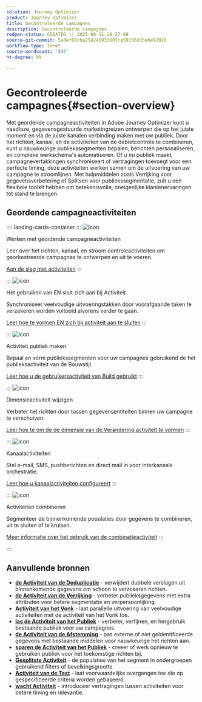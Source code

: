 ```yaml
---
solution: Journey Optimizer
product: Journey Optimizer
title: Gecontroleerde campagnes
description: Gecontroleerde campagnes
redpen-status: CREATED_||_2025-08-11_20-27-08
source-git-commit: 5a8ef88cba254241933607ca59156d35e0e92926
workflow-type: tm+mt
source-wordcount: '347'
ht-degree: 0%

---
```



# Gecontroleerde campagnes{#section-overview}

Met geordende campagneactiviteiten in Adobe Journey Optimizer kunt u naadloze, gegevensgestuurde marketingreizen ontwerpen die op het juiste moment en via de juiste kanalen verbinding maken met uw publiek. Door het richten, kanaal, en de activiteiten van de debietcontrole te combineren, kunt u nauwkeurige publiekssegmenten bepalen, berichten personaliseren, en complexe werkschema&#39;s automatiseren. Of u nu publiek maakt, campagnevertakkingen synchroniseert of vertragingen toevoegt voor een perfecte timing, deze activiteiten werken samen om de uitvoering van uw campagne te stroomlijnen. Met hulpmiddelen zoals Verrijking voor gegevensverbetering of Splitsen voor publiekssegmentatie, zult u een flexibele toolkit hebben om betekenisvolle, oneigenlijke klantenervaringen tot stand te brengen.

## Geordende campagneactiviteiten

:::: landing-cards-container
:::
![icon](https://cdn.experienceleague.adobe.com/icons/book.svg?lang=nl-NL)

Werken met geordende campagneactiviteiten

Leer over het richten, kanaal, en stroom controleactiviteiten om georkestreerde campagnes te ontwerpen en uit te voeren.

[Aan de slag met activiteiten](../using/orchestrated/activities/about-activities.md)
:::

:::
![icon](https://cdn.experienceleague.adobe.com/icons/code-branch.svg?lang=nl-NL)

Het gebruiken van EN sluit zich aan bij Activiteit

Synchroniseer veelvoudige uitvoeringstakken door voorafgaande taken te verzekeren worden voltooid alvorens verder te gaan.

[Leer hoe te vormen EN zich bij activiteit aan te sluiten](../using/orchestrated/activities/and-join.md)
:::

:::
![icon](https://cdn.experienceleague.adobe.com/icons/bullseye.svg?lang=nl-NL)

Activiteit publiek maken

Bepaal en vorm publiekssegmenten voor uw campagnes gebruikend de het publieksactiviteit van de Bouwstijl.

[Leer hoe u de gebruikersactiviteit van Build gebruikt](../using/orchestrated/activities/build-audience.md)
:::

:::
![icon](https://cdn.experienceleague.adobe.com/icons/gear.svg?lang=nl-NL)

Dimensieactiviteit wijzigen

Verbeter het richten door tussen gegevensentiteiten binnen uw campagne te verschuiven.

[Leer hoe te om de de dimensie van de Verandering activiteit te vormen](../using/orchestrated/activities/change-dimension.md)
:::

:::
![icon](https://cdn.experienceleague.adobe.com/icons/list-check.svg?lang=nl-NL)

Kanaalactiviteiten

Stel e-mail, SMS, pushberichten en direct mail in voor interkanaals orchestratie.

[Leer hoe u kanaalactiviteiten configureert](../using/orchestrated/activities/channels.md)
:::

:::
![icon](https://cdn.experienceleague.adobe.com/icons/puzzle-piece.svg?lang=nl-NL)

Activiteiten combineren

Segmenteer de binnenkomende populaties door gegevens te combineren, uit te sluiten of te kruisen.

[Meer informatie over het gebruik van de combinatieactiviteit](../using/orchestrated/activities/combine.md)
:::

::::


## Aanvullende bronnen

- **[de Activiteit van de Deduplicatie](../using/orchestrated/activities/deduplication.md)** - verwijdert dubbele verslagen uit binnenkomende gegevens om schoon te verzekeren richten.
- **[de Activiteit van de Verrijking](../using/orchestrated/activities/enrichment.md)** - verbeter publieksgegevens met extra attributen voor betere segmentatie en verpersoonlijking.
- **[Activiteit van het Vonk](../using/orchestrated/activities/fork.md)** - laat parallelle uitvoering van veelvoudige activiteiten met de activiteit van het Vonk toe.
- **[las de Activiteit van het Publiek](../using/orchestrated/activities/read-audience.md)** - verbeter, verfijnen, en hergebruik bestaande publiek voor uw campagnes.
- **[de Activiteit van de Afstemming](../using/orchestrated/activities/reconciliation.md)** - pas externe of niet geïdentificeerde gegevens met bestaande middelen voor nauwkeurige het richten aan.
- **[sparen de Activiteit van het Publiek](../using/orchestrated/activities/save-audience.md)** - creeer of werk opnieuw te gebruiken publiek voor het toekomstige richten bij.
- **[Gesplitste Activiteit](../using/orchestrated/activities/split.md)** - de populaties van het segment in ondergroepen gebruikend filters of bevolkingsgrootte.
- **[Activiteit van de Test](../using/orchestrated/activities/test.md)** - laat voorwaardelijke overgangen toe die op gespecificeerde criteria worden gebaseerd.
- **[wacht Activiteit](../using/orchestrated/activities/wait.md)** - introduceer vertragingen tussen activiteiten voor betere timing en relevantie.
